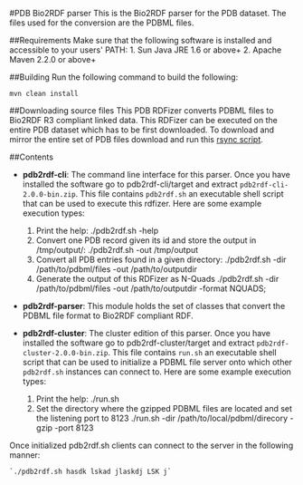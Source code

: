 #PDB Bio2RDF parser
This is the Bio2RDF parser for the PDB dataset. The files used for the conversion are the PDBML files.

##Requirements
Make sure that the following software is installed and accessible to your users' PATH:
	1. Sun Java JRE 1.6 or above+
	2. Apache Maven 2.2.0 or above+

##Building
Run the following command to build the following:

	mvn clean install

##Downloading source files
This PDB RDFizer converts PDBML files to Bio2RDF R3 compliant linked data. This RDFizer can be executed on the entire PDB dataset which has to be first downloaded. To download and mirror the entire set of PDB files download and run this [rsync script](https://gist.github.com/jctoledo/6426686). 

##Contents

* **pdb2rdf-cli**:
The command line interface for this parser. Once you have installed the software go to pdb2rdf-cli/target and extract `pdb2rdf-cli-2.0.0-bin.zip`. This file contains `pdb2rdf.sh` an executable shell script that can be used to execute this rdfizer. Here are some example execution types:

    1. Print the help:
       ./pdb2rdf.sh -help
    2. Convert one PDB record given its id and store the output in /tmp/output/:
       ./pdb2rdf.sh -out /tmp/output
    3. Convert all PDB entries found in a given directory:
       ./pdb2rdf.sh -dir /path/to/pdbml/files -out /path/to/outputdir
    4. Generate the output of this RDFizer as N-Quads
       ./pdb2rdf.sh -dir /path/to/pdbml/files -out /path/to/outputdir -format NQUADS;

* **pdb2rdf-parser**:
This module holds the set of classes that convert the PDBML file format to Bio2RDF compliant RDF.

* **pdb2rdf-cluster**:
The cluster edition of this parser. Once you have installed the software go to pdb2rdf-cluster/target and extract `pdb2rdf-cluster-2.0.0-bin.zip`. This file contains `run.sh` an executable shell script that can be used to initialize a PDBML file server onto which other `pdb2rdf.sh` instances can connect to. Here are some example execution types:

    1. Print the help:
	./run.sh
    2. Set the directory where the gzipped PDBML files are located and set the listening port to 8123
	./run.sh -dir /path/to/local/pdbml/direcory -gzip -port 8123
 
Once initialized pdb2rdf.sh clients can connect to the server in the following manner:
	
	`./pdb2rdf.sh hasdk lskad jlaskdj LSK j`
	



